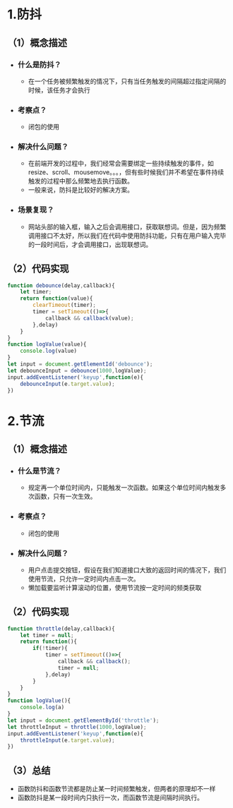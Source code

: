 # 1.防抖

## （1）概念描述

- ### 什么是防抖？

  - 在一个任务被频繁触发的情况下，只有当任务触发的间隔超过指定间隔的时候，该任务才会执行

- ### 考察点？

  - 闭包的使用

- ### 解决什么问题？

  - 在前端开发的过程中，我们经常会需要绑定一些持续触发的事件，如resize、scroll、mousemove。。。，但有些时候我们并不希望在事件持续触发的过程中那么频繁地去执行函数。
  - 一般来说，防抖是比较好的解决方案。

- ### 场景复现？

  - 网站头部的输入框，输入之后会调用接口，获取联想词。但是，因为频繁调用接口不太好，所以我们在代码中使用防抖功能，只有在用户输入完毕的一段时间后，才会调用接口，出现联想词。

## （2）代码实现

```js
function debounce(delay,callback){
    let timer;
    return function(value){
        clearTimeout(timer);
        timer = setTimeout(()=>{
            callback && callback(value);
        },delay)
    }
}
function logValue(value){
    console.log(value)
}
let input = document.getElementId('debounce');
let debounceInput = debounce(1000,logValue);
input.addEventListener('keyup',function(e){
    debounceInput(e.target.value);
})
```

# 2.节流

## （1）概念描述

- ### 什么是节流？

  - 规定再一个单位时间内，只能触发一次函数。如果这个单位时间内触发多次函数，只有一次生效。

- ### 考察点？

  - 闭包的使用

- ### 解决什么问题？

  - 用户点击提交按钮，假设在我们知道接口大致的返回时间的情况下，我们使用节流，只允许一定时间内点击一次。
  - 懒加载要监听计算滚动的位置，使用节流按一定时间的频类获取

## （2）代码实现

```js
function throttle(delay,callback){
    let timer = null;
    return function(){
        if(!timer){
            timer = setTimeout(()=>{
                callback && callback();
                timer = null;
            },delay)
        }
    }
}
function logValue(){
    console.log(a)
}
let input = document.getElementById('throttle');
let throttleInput = throttle(1000,logValue);
input.addEventListener('keyup',function(e){
    throttleInput(e.target.value);
})
```

## （3）总结

- 函数防抖和函数节流都是防止某一时间频繁触发，但两者的原理却不一样
- 函数防抖是某一段时间内只执行一次，而函数节流是间隔时间执行。
